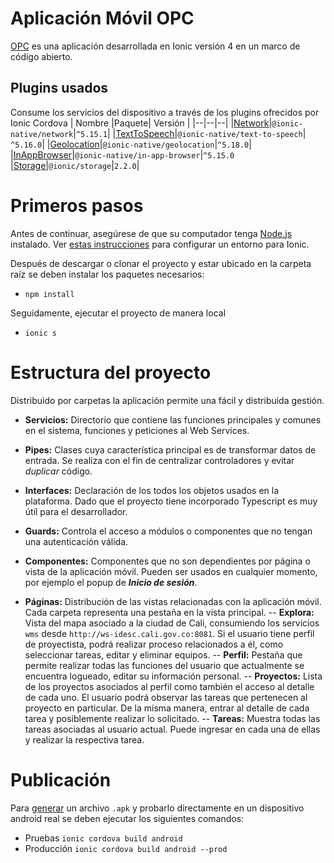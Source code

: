 # Aplicación Móvil OPC

[OPC](http://opx.cali.gov.co/) es una aplicación desarrollada en Ionic versión 4 en un marco de código abierto.

## Plugins usados
Consume los servicios del dispositivo a través de los plugins ofrecidos por Ionic Cordova
| Nombre |Paquete| 	Versión |
|--|--|--|
|[Network](https://ionicframework.com/docs/native/network)|`@ionic-native/network`|`^5.15.1`|
|[TextToSpeech](https://ionicframework.com/docs/native/text-to-speech)|`@ionic-native/text-to-speech`| `^5.16.0`|
|[Geolocation](https://ionicframework.com/docs/native/geolocation)|`@ionic-native/geolocation`|`^5.18.0`|
|[InAppBrowser](https://ionicframework.com/docs/native/in-app-browser)|`@ionic-native/in-app-browser`|`^5.15.0`
|[Storage](https://ionicframework.com/docs/building/storage)|`@ionic/storage`|`2.2.0`|



# Primeros pasos
Antes de continuar, asegúrese de que su computador tenga [Node.js](https://ionicframework.com/docs/faq/glossary#node) instalado. Ver [estas instrucciones](https://ionicframework.com/docs/installation/environment) para configurar un entorno para Ionic.

Después de descargar o clonar el proyecto y estar ubicado en la carpeta raíz se deben instalar los paquetes necesarios:

- `npm install`

Seguidamente, ejecutar el proyecto de manera local

 - `ionic s`

# Estructura del proyecto
Distribuido por carpetas la aplicación permite una fácil y distribuida gestión.

 - **Servicios:**
 Directorio que contiene las funciones principales y comunes en el sistema, funciones y peticiones al Web Services.
 
 - **Pipes:**
 Clases cuya característica principal es de transformar datos de entrada. Se realiza con el fin de centralizar controladores y evitar *duplicar* código.
 
 - **Interfaces:**
 Declaración de los todos los objetos usados en la plataforma. Dado que el proyecto tiene incorporado Typescript es muy útil para el desarrollador.
 
 - **Guards:**
 Controla el acceso a módulos o componentes que no tengan una autenticación válida.
 
 - **Componentes:**
 Componentes que no son dependientes por página o vista de la aplicación móvil. Pueden ser usados en cualquier momento, por ejemplo el popup de ***Inicio de sesión***.
 
 - **Páginas:**
 Distribución de las vistas relacionadas con la aplicación móvil. Cada carpeta representa una pestaña en la vista principal.
 -- **Explora:** Vista del mapa asociado a la ciudad de Cali, consumiendo los servicios `wms` desde `http://ws-idesc.cali.gov.co:8081`.
 Si el usuario tiene perfil de proyectista, podrá realizar proceso relacionados a él, como seleccionar tareas, editar y eliminar equipos.
 -- **Perfil:** Pestaña que permite realizar todas las funciones del usuario que actualmente se encuentra logueado, editar su información personal.
 -- **Proyectos:** Lista de los proyectos asociados al perfil como también el acceso al detalle de cada uno. El usuario podrá observar las tareas que pertenecen al proyecto en particular. De la misma manera, entrar al detalle de cada tarea y posiblemente realizar lo solicitado.
 -- **Tareas:** Muestra todas las tareas asociadas al usuario actual. Puede ingresar en cada una de ellas y realizar la respectiva tarea.
 


# Publicación

Para [generar](https://ionicframework.com/docs/cli/commands/cordova-build) un archivo `.apk` y probarlo directamente en un dispositivo android real se deben ejecutar los siguientes comandos:

 - Pruebas `ionic cordova build android `
 - Producción `ionic cordova build android --prod`
